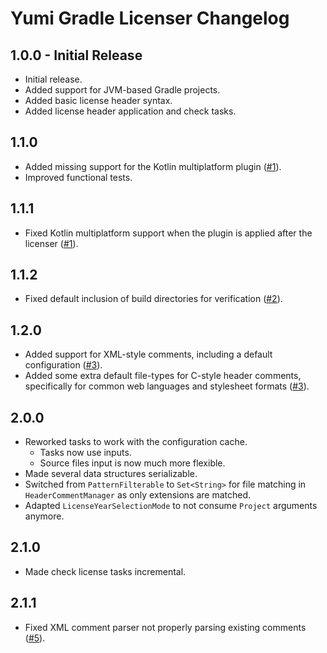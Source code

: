 # Yumi Gradle Licenser Changelog

## 1.0.0 - Initial Release

- Initial release.
- Added support for JVM-based Gradle projects.
- Added basic license header syntax.
- Added license header application and check tasks.

## 1.1.0

- Added missing support for the Kotlin multiplatform plugin ([#1](https://github.com/YumiProject/yumi-gradle-licenser/issues/1)).
- Improved functional tests.

## 1.1.1

- Fixed Kotlin multiplatform support when the plugin is applied after the licenser ([#1](https://github.com/YumiProject/yumi-gradle-licenser/issues/1#issuecomment-1931569894)).

## 1.1.2

- Fixed default inclusion of build directories for verification ([#2](https://github.com/YumiProject/yumi-gradle-licenser/issues/2)).

## 1.2.0

- Added support for XML-style comments, including a default configuration ([#3]).
- Added some extra default file-types for C-style header comments,
  specifically for common web languages and stylesheet formats ([#3]).

## 2.0.0

- Reworked tasks to work with the configuration cache.
  - Tasks now use inputs.
  - Source files input is now much more flexible.
- Made several data structures serializable.
- Switched from `PatternFilterable` to `Set<String>` for file matching in `HeaderCommentManager` as only extensions are matched.
- Adapted `LicenseYearSelectionMode` to not consume `Project` arguments anymore.

## 2.1.0

- Made check license tasks incremental.

## 2.1.1

- Fixed XML comment parser not properly parsing existing comments ([#5](https://github.com/YumiProject/yumi-gradle-licenser/issues/5)).

[#3]: https://github.com/YumiProject/yumi-gradle-licenser/pull/3
